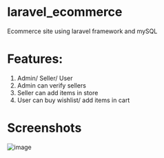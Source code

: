 # laravel_ecommerce
Ecommerce site using laravel framework and mySQL

# Features:
1. Admin/ Seller/ User
2. Admin can verify sellers
3. Seller can add items in store
4. User can buy wishlist/ add items in cart

# Screenshots
![image](https://i.ibb.co/60VfLxh/image.png)
